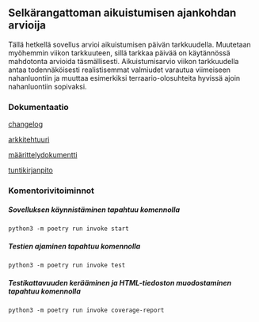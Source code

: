 ## Selkärangattoman aikuistumisen ajankohdan arvioija

Tällä hetkellä sovellus arvioi aikuistumisen päivän tarkkuudella. Muutetaan myöhemmin viikon 
tarkkuuteen, sillä tarkkaa päivää on käytännössä mahdotonta arvioida täsmällisesti. Aikuistumisarvio
viikon tarkkuudella antaa todennäköisesti realistisemmat valmiudet varautua viimeiseen nahanluontiin
ja muuttaa esimerkiksi terraario-olosuhteita hyvissä ajoin nahanluontiin sopivaksi.



### Dokumentaatio
[changelog](https://github.com/harakanvarvas/ot_harjoitustyo/blob/master/harjoitustyo/dokumentaatio/changelog.md)

[arkkitehtuuri](https://github.com/harakanvarvas/ot_harjoitustyo/blob/master/harjoitustyo/dokumentaatio/arkkitehtuuri.md)

[määrittelydokumentti](https://github.com/harakanvarvas/ot_harjoitustyo/blob/master/harjoitustyo/dokumentaatio/vaatimusmaarittely.md)

[tuntikirjanpito](https://github.com/harakanvarvas/ot_harjoitustyo/blob/master/harjoitustyo/dokumentaatio/tyoaikakirjanpito.md)



### Komentorivitoiminnot


##### Sovelluksen käynnistäminen tapahtuu komennolla
```
python3 -m poetry run invoke start
```

##### Testien ajaminen tapahtuu komennolla
```
python3 -m poetry run invoke test
```

##### Testikattavuuden kerääminen ja HTML-tiedoston muodostaminen tapahtuu komennolla
```
python3 -m poetry run invoke coverage-report
```


